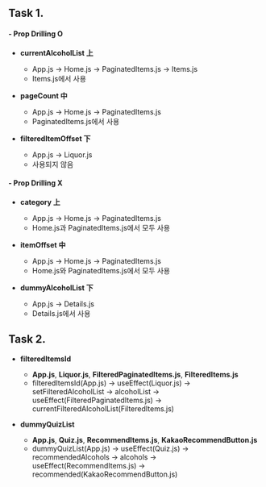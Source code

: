 ## Task 1.

#### - Prop Drilling O

- **currentAlcoholList 上**
    - App.js -> Home.js -> PaginatedItems.js -> Items.js
    - Items.js에서 사용
    
- **pageCount 中**
    - App.js -> Home.js -> PaginatedItems.js
    - PaginatedItems.js에서 사용

- **filteredItemOffset 下**
    - App.js -> Liquor.js
    - 사용되지 않음

#### - Prop Drilling X

- **category 上**
    - App.js -> Home.js -> PaginatedItems.js
    - Home.js과 PaginatedItems.js에서 모두 사용

- **itemOffset 中**
    - App.js -> Home.js -> PaginatedItems.js
    - Home.js와 PaginatedItems.js에서 모두 사용

- **dummyAlcoholList 下**
    - App.js -> Details.js
    - Details.js에서 사용


## Task 2.

- **filteredItemsId**
    - **App.js**, **Liquor.js**, **FilteredPaginatedItems.js**, **FilteredItems.js**
    - filteredItemsId(App.js) → useEffect(Liquor.js) → setFilteredAlcoholList → alcoholList -> useEffect(FilteredPaginatedItems.js) → currentFilteredAlcoholList(FilteredItems.js)

- **dummyQuizList**
    - **App.js**, **Quiz.js**, **RecommendItems.js**, **KakaoRecommendButton.js**
    - dummyQuizList(App.js) → useEffect(Quiz.js) → recommendedAlcohols -> alcohols -> useEffect(RecommendItems.js) → recommended(KakaoRecommendButton.js)